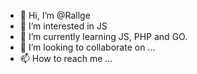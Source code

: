 - 👋 Hi, I’m @Rallge
- 👀 I’m interested in JS
- 🌱 I’m currently learning JS, PHP and GO.
- 💞️ I’m looking to collaborate on ...
- 📫 How to reach me ...

<!---
Rallge/Rallge is a ✨ special ✨ repository because its `README.md` (this file) appears on your GitHub profile.
You can click the Preview link to take a look at your changes.
--->
